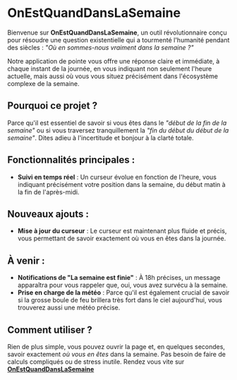 # OnEstQuandDansLaSemaine

Bienvenue sur **OnEstQuandDansLaSemaine**, un outil révolutionnaire conçu pour résoudre une question existentielle qui a tourmenté l'humanité pendant des siècles : *"Où en sommes-nous vraiment dans la semaine ?"*

Notre application de pointe vous offre une réponse claire et immédiate, à chaque instant de la journée, en vous indiquant non seulement l'heure actuelle, mais aussi où vous vous situez précisément dans l'écosystème complexe de la semaine.

## Pourquoi ce projet ?
Parce qu'il est essentiel de savoir si vous êtes dans le *"début de la fin de la semaine"* ou si vous traversez tranquillement la *"fin du début du début de la semaine"*. Dites adieu à l'incertitude et bonjour à la clarté totale.

## Fonctionnalités principales :
- **Suivi en temps réel** : Un curseur évolue en fonction de l'heure, vous indiquant précisément votre position dans la semaine, du début matin à la fin de l'après-midi.


## Nouveaux ajouts :

- **Mise à jour du curseur** : Le curseur est maintenant plus fluide et précis, vous permettant de savoir exactement où vous en êtes dans la journée.

## À venir :
- **Notifications de "La semaine est finie"** : À 18h précises, un message apparaîtra pour vous rappeler que, oui, vous avez survécu à la semaine.
- **Prise en charge de la météo** : Parce qu'il est également crucial de savoir si la grosse boule de feu brillera très fort dans le ciel aujourd'hui, vous trouverez aussi une météo précise.

## Comment utiliser ?
Rien de plus simple, vous pouvez ouvrir la page et, en quelques secondes, savoir exactement *où vous en êtes* dans la semaine. Pas besoin de faire de calculs compliqués ou de stress inutile. Rendez vous vite sur **[OnEstQuandDansLaSemaine](https://bledet.github.io/onestquanddanslasemaine/)**
